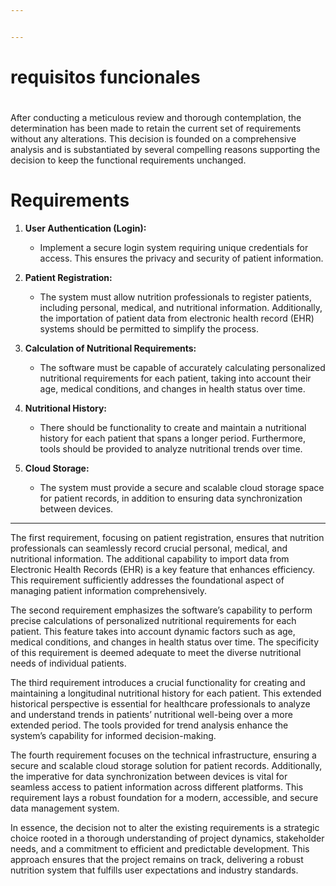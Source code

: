 ```yaml
---


---
```


<h1 id="requisitos-funcionales">requisitos funcionales</h1>
<h1 id="section"></h1>
<p>After conducting a meticulous review and thorough contemplation, the determination has been made to retain the current set of requirements without any alterations. This decision is founded on a comprehensive analysis and is substantiated by several compelling reasons supporting the decision to keep the functional requirements unchanged.</p>
<h1 id="requirements">Requirements</h1>
<ol>
<li>
<p><strong>User Authentication (Login):</strong></p>
<ul>
<li>Implement a secure login system requiring unique credentials for access. This ensures the privacy and security of patient information.</li>
</ul>
</li>
<li>
<p><strong>Patient Registration:</strong></p>
<ul>
<li>The system must allow nutrition professionals to register patients, including personal, medical, and nutritional information. Additionally, the importation of patient data from electronic health record (EHR) systems should be permitted to simplify the process.</li>
</ul>
</li>
<li>
<p><strong>Calculation of Nutritional Requirements:</strong></p>
<ul>
<li>The software must be capable of accurately calculating personalized nutritional requirements for each patient, taking into account their age, medical conditions, and changes in health status over time.</li>
</ul>
</li>
<li>
<p><strong>Nutritional History:</strong></p>
<ul>
<li>There should be functionality to create and maintain a nutritional history for each patient that spans a longer period. Furthermore, tools should be provided to analyze nutritional trends over time.</li>
</ul>
</li>
<li>
<p><strong>Cloud Storage:</strong></p>
<ul>
<li>The system must provide a secure and scalable cloud storage space for patient records, in addition to ensuring data synchronization between devices.</li>
</ul>
</li>
</ol>
<hr>
<p>The first requirement, focusing on patient registration, ensures that nutrition professionals can seamlessly record crucial personal, medical, and nutritional information. The additional capability to import data from Electronic Health Records (EHR) is a key feature that enhances efficiency. This requirement sufficiently addresses the foundational aspect of managing patient information comprehensively.</p>
<p>The second requirement emphasizes the software’s capability to perform precise calculations of personalized nutritional requirements for each patient. This feature takes into account dynamic factors such as age, medical conditions, and changes in health status over time. The specificity of this requirement is deemed adequate to meet the diverse nutritional needs of individual patients.</p>
<p>The third requirement introduces a crucial functionality for creating and maintaining a longitudinal nutritional history for each patient. This extended historical perspective is essential for healthcare professionals to analyze and understand trends in patients’ nutritional well-being over a more extended period. The tools provided for trend analysis enhance the system’s capability for informed decision-making.</p>
<p>The fourth requirement focuses on the technical infrastructure, ensuring a secure and scalable cloud storage solution for patient records. Additionally, the imperative for data synchronization between devices is vital for seamless access to patient information across different platforms. This requirement lays a robust foundation for a modern, accessible, and secure data management system.</p>
<p>In essence, the decision not to alter the existing requirements is a strategic choice rooted in a thorough understanding of project dynamics, stakeholder needs, and a commitment to efficient and predictable development. This approach ensures that the project remains on track, delivering a robust nutrition system that fulfills user expectations and industry standards.</p>

